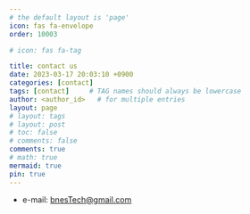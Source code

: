 ```yaml
---
# the default layout is 'page'
icon: fas fa-envelope
order: 10003

# icon: fas fa-tag

title: contact us
date: 2023-03-17 20:03:10 +0900
categories: [contact]
tags: [contact]     # TAG names should always be lowercase
author: <author_id>   # for multiple entries
layout: page
# layout: tags
# layout: post
# toc: false
# comments: false
comments: true
# math: true
mermaid: true
pin: true
---
```


<!-- # Contact details: -->

- e-mail: <bnesTech@gmail.com>

<script src="https://utteranc.es/client.js"
        repo="bnesTech/bnesTech.github.io"
        issue-term="pathname"
        theme="github-light"
        crossorigin="anonymous"
        async>
</script>
